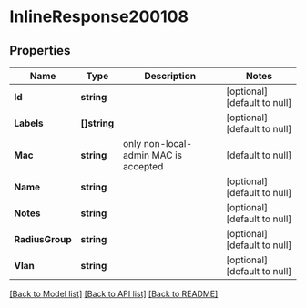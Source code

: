 # InlineResponse200108

## Properties
Name | Type | Description | Notes
------------ | ------------- | ------------- | -------------
**Id** | **string** |  | [optional] [default to null]
**Labels** | **[]string** |  | [optional] [default to null]
**Mac** | **string** | only non-local-admin MAC is accepted | [default to null]
**Name** | **string** |  | [optional] [default to null]
**Notes** | **string** |  | [optional] [default to null]
**RadiusGroup** | **string** |  | [optional] [default to null]
**Vlan** | **string** |  | [optional] [default to null]

[[Back to Model list]](../README.md#documentation-for-models) [[Back to API list]](../README.md#documentation-for-api-endpoints) [[Back to README]](../README.md)

